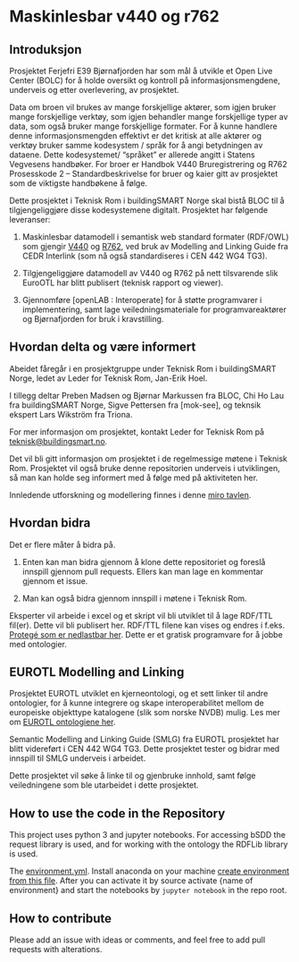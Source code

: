 # Maskinlesbar v440 og r762

## Introduksjon

Prosjektet Ferjefri E39 Bjørnafjorden har som mål å utvikle et Open Live Center (BOLC) for å holde oversikt og kontroll på informasjonsmengdene, underveis og etter overlevering, av prosjektet.

Data om broen vil brukes av mange forskjellige aktører, som igjen bruker mange forskjellige verktøy, som igjen behandler mange forskjellige typer av data, som også bruker mange forskjellige formater. For å kunne handlere denne informasjonsmengden effektivt er det kritisk at alle aktører og verktøy bruker samme kodesystem / språk for å angi betydningen av dataene. Dette kodesystemet/ “språket” er allerede angitt i Statens Vegvesens handbøker. For broer er Handbok V440 Bruregistrering og R762 Prosesskode 2 – Standardbeskrivelse for bruer og kaier gitt av prosjektet som de viktigste handbøkene å følge.

Dette prosjektet i Teknisk Rom i buildingSMART Norge skal bistå BLOC til å tilgjengeliggjøre disse kodesystemene digitalt. Prosjektet har følgende leveranser:

1) Maskinlesbar datamodell i semantisk web standard formater (RDF/OWL) som gjengir [V440](handboker/v440) og [R762](handboker/r762), ved bruk av Modelling and Linking Guide fra CEDR Interlink (som nå også standardiseres i CEN 442 WG4 TG3).

2) Tilgjengeliggjøre datamodell av V440 og R762 på nett tilsvarende slik EuroOTL har blitt publisert (teknisk rapport og viewer).

3) Gjennomføre [openLAB : Interoperate] for å støtte programvarer i implementering, samt lage veiledningsmateriale for programvareaktører og Bjørnafjorden for bruk i kravstilling.

## Hvordan delta og være informert
Abeidet fåregår i en prosjektgruppe under Teknisk Rom i buildingSMART Norge, ledet av Leder for Teknisk Rom, Jan-Erik Hoel.

I tillegg deltar Preben Madsen og Bjørnar Markussen fra BLOC, Chi Ho Lau fra buildingSMART Norge, Sigve Pettersen fra [mok-see], og teknsik ekspert Lars Wikström fra Triona. 

For mer informasjon om prosjektet, kontakt Leder for Teknisk Rom på [teknisk@buildingsmart.no](teknisk@buildingsmart.no).

Det vil bli gitt informasjon om prosjektet i de regelmessige møtene i Teknisk Rom. Prosjektet vil også bruke denne repositorien underveis i utviklingen, så man kan holde seg informert med å følge med på aktiviteten her.

Innledende utforskning og modellering finnes i denne [miro tavlen](https://miro.com/app/board/o9J_kwr0pvw=/). 

## Hvordan bidra
Det er flere måter å bidra på.

1) Enten kan man bidra gjennom å klone dette repositoriet og foreslå innspill gjennom pull requests. Ellers kan man lage en kommentar gjennom et issue.

2) Man kan også bidra gjennom innspill i møtene i Teknisk Rom.

Eksperter vil arbeide i excel og et skript vil bli utviklet til å lage RDF/TTL fil(er). Dette vil bli publisert her. RDF/TTL filene kan vises og endres i f.eks. [Protegé som er nedlastbar her](https://protege.stanford.edu/). Dette er et gratisk programvare for å jobbe med ontologier.

## EUROTL Modelling and Linking

Prosjektet EUROTL utviklet en kjerneontologi, og et sett linker til andre ontologier, for å kunne integrere og skape interoperabilitet mellom de europeiske objekttype katalogene (slik som norske NVDB) mulig. Les mer om [EUROTL ontologiene her](https://www.roadotl.eu/static/eurotl-ontologies/index.html).

Semantic Modelling and Linking Guide (SMLG) fra EUROTL prosjektet har blitt videreført i CEN 442 WG4 TG3. Dette prosjektet tester og bidrar med innspill til SMLG underveis i arbeidet. 

Dette prosjektet vil søke å linke til og gjenbruke innhold, samt følge veiledningene som ble utarbeidet i dette prosjektet.

## How to use the code in the Repository

This project uses python 3 and jupyter notebooks. For accessing bSDD the request library is used, and for working with the ontology the RDFLib library is used.

The [environment.yml](environment.yml). Install anaconda on your machine [create environment from this file](https://docs.conda.io/projects/conda/en/latest/user-guide/tasks/manage-environments.html#creating-an-environment-from-an-environment-yml-file). After you can activate it by source activate {name of environment} and start the notebooks by ```jupyter notebook``` in the repo root.

## How to contribute
Please add an issue with ideas or comments, and feel free to add pull requests with alterations.
